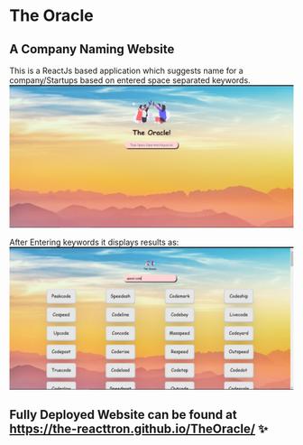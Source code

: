 #          The Oracle
## A Company Naming Website

This is a ReactJs based application which suggests name for a company/Startups based on entered space separated keywords.
![](https://github.com/GTron-1729/Image-storage/blob/main/oracle1.PNG)

After Entering keywords it displays results as:
![](https://github.com/GTron-1729/Image-storage/blob/main/oracle2.PNG)

## Fully Deployed Website can be found at https://the-reacttron.github.io/TheOracle/ ✨
